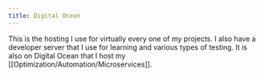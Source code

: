 ```yaml
---
title: Digital Ocean
---
```


This is the hosting I use for virtually every one of my projects. I also have a developer server that I use for learning and various types of testing. It is also on Digital Ocean that I host my [[Optimization/Automation/Microservices]].
